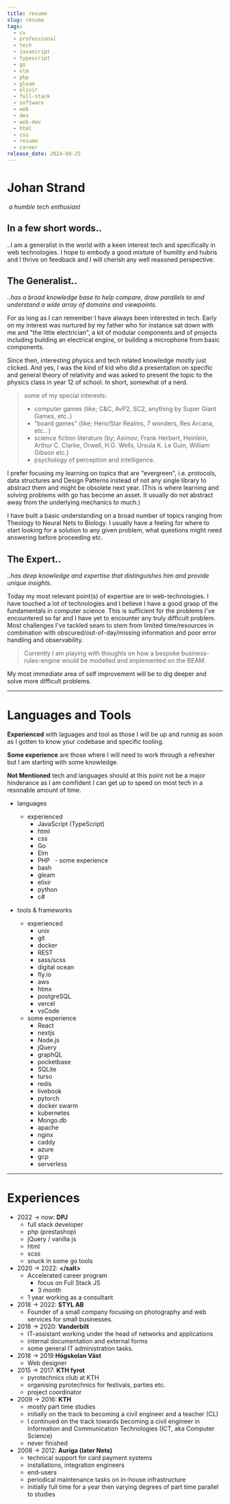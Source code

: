 ```yaml
---
title: resumé
slug: resume
tags:
  - cv
  - professional
  - tech
  - javascript
  - typescript
  - go
  - elm
  - php
  - gleam
  - elixir
  - full-stack
  - software
  - web
  - dev
  - web-dev
  - html
  - css
  - resume
  - career
release_date: 2024-08-25
---
```


# Johan Strand
  
 *a humble tech enthusiast*  

## In a few short words..

..I am a generalist in the world with a keen interest tech and specifically in web technologies. I hope to embody a good mixture of humility and hubris and I thrive on feedback and I will cherish any well reasoned perspective.

## The Generalist..

_..has a broad knowledge base to help compare, draw parallels to and understand a wide array of domains and viewpoints._

For as long as I can remember I have always been interested in tech. Early on my interest was nurtured by my father who for instance sat down with me and "the little electrician", a kit of modular components and of projects including building an electrical engine, or building a microphone from basic components.

Since then, interesting physics and tech related knowledge mostly just clicked. And yes, I was the kind of kid who did a presentation on specific and general theory of relativity and was asked to present the topic to the physics class in year 12 of school. In short, somewhat of a nerd.

> some of my special interests:
> - computer games (like; C&C, AvP2, SC2, anything by Super Giant Games, etc..)
> - "board games" (like; Hero/Star Realms, 7 wonders, Res Arcana, etc.. )
> - science fiction literature (by; Asimov, Frank Herbert, Heinlein, Arthur C. Clarke, Orwell, H.G. Wells, Ursula K. Le Guin, William Gibson etc.)
> - psychology of perception and intelligence.
  
I prefer focusing my learning on topics that are "evergreen", i.e. protocols, data structures and Design Patterns instead of not any single library to abstract them and might be obsolete next year. (This is where learning and solving problems with go has become an asset. It usually do not abstract away from the underlying mechanics to much.)
  
I have built a basic understanding on a broad number of topics ranging from Theology to Neural Nets to Biology. I usually have a feeling for where to start looking for a solution to any given problem, what questions might need answering before proceeding etc.

## The Expert..
  
*..has deep knowledge and expertise that distinguishes him and provide unique insights*.

Today my most relevant point(s) of expertise are in web-technologies. I have touched a lot of technologies and I believe I have a good grasp of the fundamentals in computer science. This is sufficient for the problems I've encountered so far and I have yet to encounter any truly difficult problem. Most challenges I've tackled seam to stem from limited time/resources in combination with obscured/out-of-day/missing information and poor error handling and observability.

> Currently I am playing with thoughts on how a bespoke business-rules-engine would be modelled and implemented on the BEAM.

My most immediate area of self improvement will be to dig deeper and solve more difficult problems.

---

# Languages and Tools

  **Experienced** with laguages and tool as those I will be up and runnig as soon as I gotten to know your codebase and specific tooling.

  **Some experience** are those where I will need to work through a refresher but I am starting with some knowledge.

  **Not Mentioned** tech and languages should at this point not be a major hinderance as I am comfident I can get up to speed on most tech in a resonable amount of time.

- languages
	- experienced
		- JavaScript (TypeScript)
		- html
		- css
		- Go
		- Elm
		- PHP
	  - some experience
		- bash
		- gleam
		- elixir
		- python
		- c#

  

- tools & frameworks
	- experienced
		- unix
		- git
		- docker
		- REST
		- sass/scss
		- digital ocean
		- fly.io
		- aws
		- htmx
		- postgreSQL
		- vercel
		- vsCode
	- some experience
		- React
		- nextjs
		- Node.js
		- jQuery
		- graphQL
		- pocketbase
		- SQLite
		- turso
		- redis
		- livebook
		- pytorch
		- docker swarm
		- kubernetes
		- Mongo.db
		- apache
		- nginx
		- caddy
		- azure
		- gcp
		- serverless


---

# Experiences

- 2022 -> now: **DPJ**
	- full stack developer
	- php (prestashop)
	- jQuery / vanilla js
	- html
	- scss
	- snuck in some go tools
- 2020 -> 2022:  **\</salt>**
	- Accelerated career program
		- focus on Full Stack JS
		- 3 month
	- 1 year working as a consultant
- 2018 -> 2022: **STYL AB**
	- Founder of a small company focusing on photography and web services for small businesses.
- 2018 -> 2020: **Vanderbilt**
	- IT-assistant working under the head of networks and applications
	- internal documentation and external forms
	- some general IT administration tasks.
- 2018 -> 2019 **Högskolan Väst**
	- Web designer
- 2015 -> 2017:  **KTH fyrot**
	- pyrotechnics club at KTH
	- organising pyrotechnics for festivals, parties etc.
	- project coordinator
- 2009 -> 2016: **KTH**
	- mostly part time studies
	- initially on the track to becoming a civil engineer and a teacher (CL)
	- I continued on the track towards becoming a civil engineer in Information and Communication Technologies (ICT, aka Computer Science)
	- never finished
- 2008 -> 2012:  **Auriga (later Nets)**
	- technical support for card payment systems
	- installations, integration engineers
	- end-users
	- periodical maintenance tasks on in-house infrastructure
	- initially full time for a year then varying degrees of part time parallel to studies